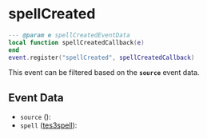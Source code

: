 # spellCreated



```lua
--- @param e spellCreatedEventData
local function spellCreatedCallback(e)
end
event.register("spellCreated", spellCreatedCallback)
```

This event can be filtered based on the **`source`** event data.

## Event Data

* `source` (): 
* `spell` ([tes3spell](../../types/tes3spell)): 

